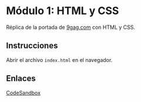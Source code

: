 # Módulo 1: HTML y CSS
Réplica de la portada de [9gag.com](https://9gag.com/) con HTML y CSS.

## Instrucciones
Abrir el archivo ``index.html`` en el navegador. 

## Enlaces
[CodeSandbox](https://codesandbox.io/)